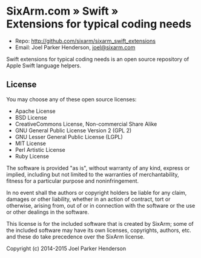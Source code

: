 # SixArm.com » Swift » <br> Extensions for typical coding needs

* Repo: <http://github.com/sixarm/sixarm_swift_extensions>
* Email: Joel Parker Henderson, <joel@sixarm.com>

Swift extensions for typical coding needs is an open source repository of Apple Swift language helpers.


## License

You may choose any of these open source licenses:

  * Apache License
  * BSD License
  * CreativeCommons License, Non-commercial Share Alike
  * GNU General Public License Version 2 (GPL 2)
  * GNU Lesser General Public License (LGPL)
  * MIT License
  * Perl Artistic License
  * Ruby License

The software is provided "as is", without warranty of any kind,
express or implied, including but not limited to the warranties of
merchantability, fitness for a particular purpose and noninfringement.

In no event shall the authors or copyright holders be liable for any
claim, damages or other liability, whether in an action of contract,
tort or otherwise, arising from, out of or in connection with the
software or the use or other dealings in the software.

This license is for the included software that is created by SixArm;
some of the included software may have its own licenses, copyrights,
authors, etc. and these do take precedence over the SixArm license.

Copyright (c) 2014-2015 Joel Parker Henderson

